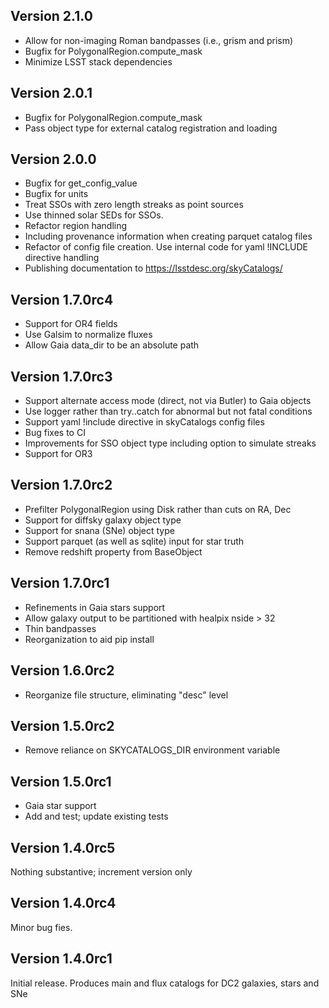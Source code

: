 ## Version 2.1.0
- Allow for non-imaging Roman bandpasses (i.e., grism and prism)
- Bugfix for PolygonalRegion.compute_mask
- Minimize LSST stack dependencies

## Version 2.0.1
- Bugfix for PolygonalRegion.compute_mask
- Pass object type for external catalog registration and loading

## Version 2.0.0

- Bugfix for get_config_value
- Bugfix for units
- Treat SSOs with zero length streaks as point sources
- Use thinned solar SEDs for SSOs.
- Refactor region handling
- Including provenance information when creating parquet catalog files
- Refactor of config file creation. Use internal code for yaml !INCLUDE directive handling
- Publishing documentation to https://lsstdesc.org/skyCatalogs/

## Version 1.7.0rc4

- Support for OR4 fields
- Use Galsim to normalize fluxes
- Allow Gaia data_dir to be an absolute path

## Version 1.7.0rc3

- Support alternate access mode (direct, not via Butler) to Gaia objects
- Use logger rather than try..catch for abnormal but not fatal conditions
- Support yaml !include directive in skyCatalogs config files
- Bug fixes to CI
- Improvements for SSO object type including option to simulate streaks
- Support for OR3

## Version 1.7.0rc2

- Prefilter PolygonalRegion using Disk rather than cuts on RA, Dec
- Support for diffsky galaxy object type
- Support for snana (SNe) object type
- Support parquet (as well as sqlite) input for star truth
- Remove redshift property from BaseObject

## Version 1.7.0rc1

- Refinements in Gaia stars support
- Allow galaxy output to be partitioned with healpix nside > 32
- Thin bandpasses
- Reorganization to aid pip install

## Version 1.6.0rc2

- Reorganize file structure, eliminating "desc" level

## Version 1.5.0rc2

- Remove reliance on SKYCATALOGS_DIR environment variable

## Version 1.5.0rc1

- Gaia star support
- Add and test; update existing tests

## Version 1.4.0rc5

Nothing substantive; increment version only

## Version 1.4.0rc4

Minor bug fies.

## Version 1.4.0rc1

Initial release.  Produces main and flux catalogs for DC2 galaxies, stars
and SNe
